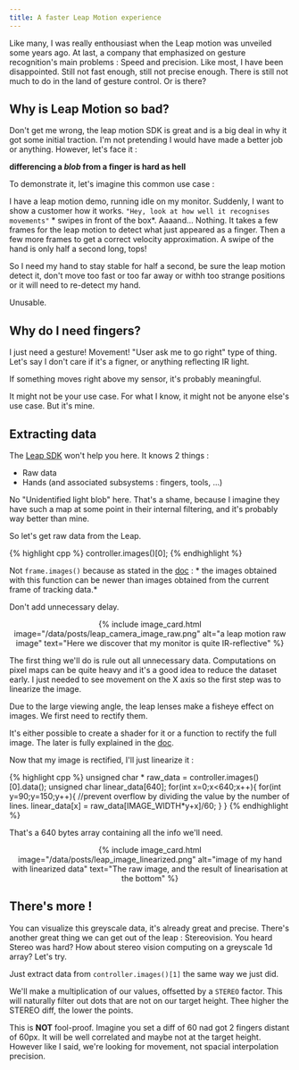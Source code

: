 ```yaml
---
title: A faster Leap Motion experience
---
```


Like many, I was really enthousiast when the Leap motion was unveiled some years ago. At last, a company that emphasized on gesture recognition's main problems : Speed and precision. Like most, I have been disappointed. Still not fast enough, still not precise enough. There is still not much to do in the land of gesture control. Or is there?

## Why is Leap Motion so bad?

Don't get me wrong, the leap motion SDK is great and is a big deal in why it got some initial traction. I'm not pretending I would have made a better job or anything. However, let's face it :

**differencing a *blob* from a finger is hard as hell**

To demonstrate it, let's imagine this common use case :

I have a leap motion demo, running idle on my monitor. Suddenly, I want to show a customer how it works. `"Hey, look at how well it recognises movements"` * swipes in front of the box*. Aaaand... Nothing. It takes a few frames for the leap motion to detect what just appeared as a finger. Then a few more frames to get a correct velocity approximation. A swipe of the hand is only half a second long, tops!

So I need my hand to stay stable for half a second, be sure the leap motion detect it, don't move too fast or too far away or withh too strange positions or it will need to re-detect my hand.

Unusable.

## Why do I need fingers?

I just need a gesture! Movement! "User ask me to go right" type of thing. Let's say I don't care if it's a figner, or anything reflecting IR light.

If something moves right above my sensor, it's probably meaningful.

It might not be your use case. For what I know, it might not be anyone else's use case. But it's mine.

## Extracting data

The [Leap SDK](https://developer.leapmotion.com/) won't help you here. It knows 2 things :
- Raw data
- Hands (and associated subsystems : fingers, tools, ...)

No "Unidentified light blob" here. That's a shame, because I imagine they have such a map at some point in their internal filtering, and it's probably way better than mine.

So let's get raw data from the Leap.

{% highlight cpp %}
controller.images()[0];
{% endhighlight %}

Not `frame.images()` because as stated in the [doc](https://developer.leapmotion.com/documentation/cpp/api/Leap.Controller.html#cppclass_leap_1_1_controller_1a85588dbb02a8ff793cf2ced9067f8263) : * the images obtained with this function can be newer than images obtained from the current frame of tracking data.*

Don't add unnecessary delay.

<center>
  {% include image_card.html image="/data/posts/leap_camera_image_raw.png" alt="a leap motion raw image" text="Here we discover that my monitor is quite IR-reflective" %}
</center>

The first thing we'll do is rule out all unnecessary data. Computations on pixel maps can be quite heavy and it's a good idea to reduce the dataset early. I just needed to see movement on the X axis so the first step was to linearize the image.

Due to the large viewing angle, the leap lenses make a fisheye effect on images. We first need to rectify them.

It's either possible to create a shader for it or a function to rectify the full image. The later is fully explained in the [doc](https://developer.leapmotion.com/documentation/cpp/api/Leap.Image.html#cppclass_leap_1_1_image_1a4c6fa722eba7018e148b13677c7ce609).

Now that my image is rectified, I'll just linearize it :

{% highlight cpp %}
unsigned char * raw_data = controller.images()[0].data();
unsigned char linear_data[640];
for(int x=0;x<640;x++){
  for(int y=90;y=150;y++){
    //prevent overflow by dividing the value by the number of lines.
    linear_data[x] = raw_data[IMAGE_WIDTH*y+x]/60;
  }
}
{% endhighlight %}

That's a 640 bytes array containing all the info we'll need.

<center>
  {% include image_card.html image="/data/posts/leap_image_linearized.png" alt="image of my hand with linearized data" text="The raw image, and the result of linearisation at the bottom" %}
</center>

## There's more !

You can visualize this greyscale data, it's already great and precise. There's another great thing we can get out of the leap : Stereovision. You heard Stereo was hard? How about stereo vision computing on a greyscale 1d array? Let's try.

Just extract data from `controller.images()[1]` the same way we just did.

We'll make a multiplication of our values, offsetted by a `STEREO` factor. This will naturally filter out dots that are not on our target height. Thee higher the STEREO diff, the lower the points.

This is **NOT** fool-proof. Imagine you set a diff of 60 nad got 2 fingers distant of 60px. It will be well correlated and maybe not at the target height. However like I said, we're looking for movement, not spacial interpolation precision.

